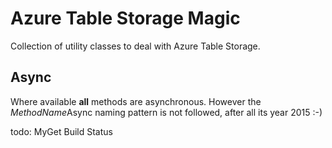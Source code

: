 # Azure Table Storage Magic

Collection of utility classes to deal with Azure Table Storage.

## Async

Where available **all** methods are asynchronous. However the *MethodName*Async naming pattern is not followed, after all its year 2015 :-)  


todo: MyGet Build Status